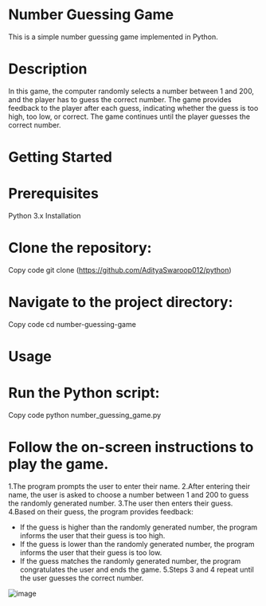 # Number Guessing Game
This is a simple number guessing game implemented in Python.

# Description
In this game, the computer randomly selects a number between 1 and 200, and the player has to guess the correct number. The game provides feedback to the player after each guess, indicating whether the guess is too high, too low, or correct. The game continues until the player guesses the correct number.

# Getting Started

 # Prerequisites
Python 3.x
Installation

# Clone the repository:
Copy code
git clone (https://github.com/AdityaSwaroop012/python)

# Navigate to the project directory:
Copy code
cd number-guessing-game

# Usage
# Run the Python script:
Copy code
python number_guessing_game.py

# Follow the on-screen instructions to play the game.

1.The program prompts the user to enter their name.
2.After entering their name, the user is asked to choose a number between 1 and 200 to guess the randomly generated number.
3.The user then enters their guess.
4.Based on their guess, the program provides feedback:
  - If the guess is higher than the randomly generated number, the program informs the user that their guess is too high.
  - If the guess is lower than the randomly generated number, the program informs the user that their guess is too low.
  - If the guess matches the randomly generated number, the program congratulates the user and ends the game.
5.Steps 3 and 4 repeat until the user guesses the correct number.


![image](https://github.com/AdityaSwaroop012/python/assets/140915784/576dc563-92cf-4688-8ec4-d41e7184cd5d)

